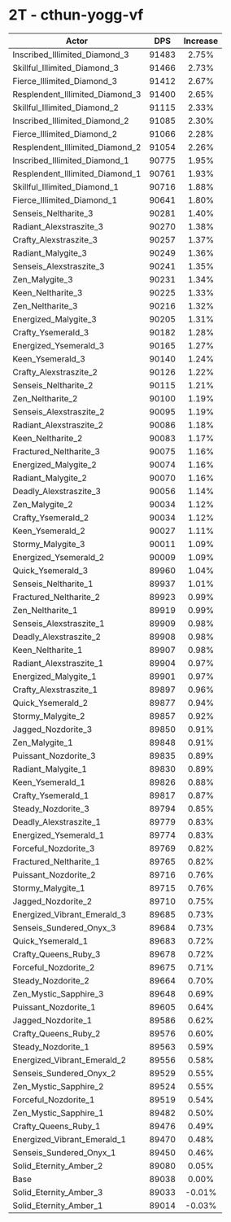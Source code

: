 # 2T - cthun-yogg-vf
| Actor | DPS | Increase |
|---|:---:|:---:|
|Inscribed_Illimited_Diamond_3|91483|2.75%|
|Skillful_Illimited_Diamond_3|91466|2.73%|
|Fierce_Illimited_Diamond_3|91412|2.67%|
|Resplendent_Illimited_Diamond_3|91400|2.65%|
|Skillful_Illimited_Diamond_2|91115|2.33%|
|Inscribed_Illimited_Diamond_2|91085|2.30%|
|Fierce_Illimited_Diamond_2|91066|2.28%|
|Resplendent_Illimited_Diamond_2|91054|2.26%|
|Inscribed_Illimited_Diamond_1|90775|1.95%|
|Resplendent_Illimited_Diamond_1|90761|1.93%|
|Skillful_Illimited_Diamond_1|90716|1.88%|
|Fierce_Illimited_Diamond_1|90641|1.80%|
|Senseis_Neltharite_3|90281|1.40%|
|Radiant_Alexstraszite_3|90270|1.38%|
|Crafty_Alexstraszite_3|90257|1.37%|
|Radiant_Malygite_3|90249|1.36%|
|Senseis_Alexstraszite_3|90241|1.35%|
|Zen_Malygite_3|90231|1.34%|
|Keen_Neltharite_3|90225|1.33%|
|Zen_Neltharite_3|90216|1.32%|
|Energized_Malygite_3|90205|1.31%|
|Crafty_Ysemerald_3|90182|1.28%|
|Energized_Ysemerald_3|90165|1.27%|
|Keen_Ysemerald_3|90140|1.24%|
|Crafty_Alexstraszite_2|90126|1.22%|
|Senseis_Neltharite_2|90115|1.21%|
|Zen_Neltharite_2|90100|1.19%|
|Senseis_Alexstraszite_2|90095|1.19%|
|Radiant_Alexstraszite_2|90086|1.18%|
|Keen_Neltharite_2|90083|1.17%|
|Fractured_Neltharite_3|90075|1.16%|
|Energized_Malygite_2|90074|1.16%|
|Radiant_Malygite_2|90070|1.16%|
|Deadly_Alexstraszite_3|90056|1.14%|
|Zen_Malygite_2|90034|1.12%|
|Crafty_Ysemerald_2|90034|1.12%|
|Keen_Ysemerald_2|90027|1.11%|
|Stormy_Malygite_3|90011|1.09%|
|Energized_Ysemerald_2|90009|1.09%|
|Quick_Ysemerald_3|89960|1.04%|
|Senseis_Neltharite_1|89937|1.01%|
|Fractured_Neltharite_2|89923|0.99%|
|Zen_Neltharite_1|89919|0.99%|
|Senseis_Alexstraszite_1|89909|0.98%|
|Deadly_Alexstraszite_2|89908|0.98%|
|Keen_Neltharite_1|89907|0.98%|
|Radiant_Alexstraszite_1|89904|0.97%|
|Energized_Malygite_1|89901|0.97%|
|Crafty_Alexstraszite_1|89897|0.96%|
|Quick_Ysemerald_2|89877|0.94%|
|Stormy_Malygite_2|89857|0.92%|
|Jagged_Nozdorite_3|89850|0.91%|
|Zen_Malygite_1|89848|0.91%|
|Puissant_Nozdorite_3|89835|0.89%|
|Radiant_Malygite_1|89830|0.89%|
|Keen_Ysemerald_1|89826|0.88%|
|Crafty_Ysemerald_1|89817|0.87%|
|Steady_Nozdorite_3|89794|0.85%|
|Deadly_Alexstraszite_1|89779|0.83%|
|Energized_Ysemerald_1|89774|0.83%|
|Forceful_Nozdorite_3|89769|0.82%|
|Fractured_Neltharite_1|89765|0.82%|
|Puissant_Nozdorite_2|89716|0.76%|
|Stormy_Malygite_1|89715|0.76%|
|Jagged_Nozdorite_2|89710|0.75%|
|Energized_Vibrant_Emerald_3|89685|0.73%|
|Senseis_Sundered_Onyx_3|89684|0.73%|
|Quick_Ysemerald_1|89683|0.72%|
|Crafty_Queens_Ruby_3|89678|0.72%|
|Forceful_Nozdorite_2|89675|0.71%|
|Steady_Nozdorite_2|89664|0.70%|
|Zen_Mystic_Sapphire_3|89648|0.69%|
|Puissant_Nozdorite_1|89605|0.64%|
|Jagged_Nozdorite_1|89586|0.62%|
|Crafty_Queens_Ruby_2|89576|0.60%|
|Steady_Nozdorite_1|89563|0.59%|
|Energized_Vibrant_Emerald_2|89556|0.58%|
|Senseis_Sundered_Onyx_2|89529|0.55%|
|Zen_Mystic_Sapphire_2|89524|0.55%|
|Forceful_Nozdorite_1|89519|0.54%|
|Zen_Mystic_Sapphire_1|89482|0.50%|
|Crafty_Queens_Ruby_1|89476|0.49%|
|Energized_Vibrant_Emerald_1|89470|0.48%|
|Senseis_Sundered_Onyx_1|89450|0.46%|
|Solid_Eternity_Amber_2|89080|0.05%|
|Base|89038|0.00%|
|Solid_Eternity_Amber_3|89033|-0.01%|
|Solid_Eternity_Amber_1|89014|-0.03%|

